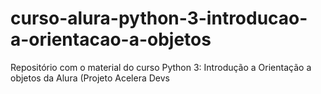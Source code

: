 # curso-alura-python-3-introducao-a-orientacao-a-objetos
Repositório com o material do curso Python 3: Introdução a Orientação a objetos da Alura (Projeto Acelera Devs
